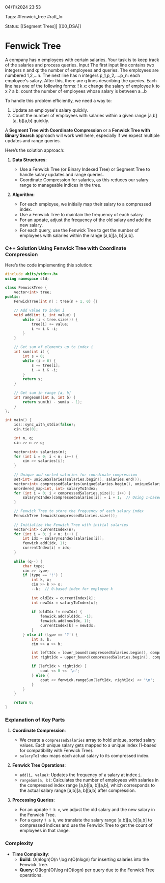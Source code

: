 04/11/2024 23:53

Tags: #fenwick_tree #ratt_lo 

Status: [[Segment Trees]] [[00_DSA]]

# Fenwick Tree

A company has n employees with certain salaries. Your task is to keep track of the salaries and process queries. 
Input The first input line contains two integers n and q: the number of employees and queries. 
The employees are numbered 1,2,...n. 
The next line has n integers p_1,p_2,....p_n: each employee's salary. 
After this, there are q lines describing the queries. Each line has one of the following forms: 
! k x: change the salary of employee k to x 
? a b: count the number of employees whose salary is between a...b




To handle this problem efficiently, we need a way to:

1. Update an employee's salary quickly.
2. Count the number of employees with salaries within a given range [a,b][a, b][a,b] quickly.

A **Segment Tree with Coordinate Compression** or a **Fenwick Tree with Binary Search** approach will work well here, especially if we expect multiple updates and range queries.

Here’s the solution approach:

1. **Data Structures**:
    
    - Use a Fenwick Tree (or Binary Indexed Tree) or Segment Tree to handle salary updates and range queries.
    - Coordinate Compression for salaries, as this reduces our salary range to manageable indices in the tree.
2. **Algorithm**:
    
    - For each employee, we initially map their salary to a compressed index.
    - Use a Fenwick Tree to maintain the frequency of each salary.
    - For an update, adjust the frequency of the old salary and add the new salary.
    - For each query, use the Fenwick Tree to get the number of employees with salaries within the range [a,b][a, b][a,b].

### C++ Solution Using Fenwick Tree with Coordinate Compression

Here’s the code implementing this solution:

```cpp
#include <bits/stdc++.h>
using namespace std;

class FenwickTree {
    vector<int> tree;
public:
    FenwickTree(int n) : tree(n + 1, 0) {}
    
    // Add value to index i
    void add(int i, int value) {
        while (i < tree.size()) {
            tree[i] += value;
            i += i & -i;
        }
    }
    
    // Get sum of elements up to index i
    int sum(int i) {
        int s = 0;
        while (i > 0) {
            s += tree[i];
            i -= i & -i;
        }
        return s;
    }
    
    // Get sum in range [a, b]
    int rangeSum(int a, int b) {
        return sum(b) - sum(a - 1);
    }
};

int main() {
    ios::sync_with_stdio(false);
    cin.tie(0);

    int n, q;
    cin >> n >> q;
    
    vector<int> salaries(n);
    for (int i = 0; i < n; i++) {
        cin >> salaries[i];
    }
    
    // Unique and sorted salaries for coordinate compression
    set<int> uniqueSalaries(salaries.begin(), salaries.end());
    vector<int> compressedSalaries(uniqueSalaries.begin(), uniqueSalaries.end());
    unordered_map<int, int> salaryToIndex;
    for (int i = 0; i < compressedSalaries.size(); i++) {
        salaryToIndex[compressedSalaries[i]] = i + 1;  // Using 1-based index for Fenwick Tree
    }

    // Fenwick Tree to store the frequency of each salary index
    FenwickTree fenwick(compressedSalaries.size());
    
    // Initialize the Fenwick Tree with initial salaries
    vector<int> currentIndex(n);
    for (int i = 0; i < n; i++) {
        int idx = salaryToIndex[salaries[i]];
        fenwick.add(idx, 1);
        currentIndex[i] = idx;
    }
    
    while (q--) {
        char type;
        cin >> type;
        if (type == '!') {
            int k, x;
            cin >> k >> x;
            --k;  // 0-based index for employee k
            
            int oldIdx = currentIndex[k];
            int newIdx = salaryToIndex[x];
            
            if (oldIdx != newIdx) {
                fenwick.add(oldIdx, -1);
                fenwick.add(newIdx, 1);
                currentIndex[k] = newIdx;
            }
        } else if (type == '?') {
            int a, b;
            cin >> a >> b;

            int leftIdx = lower_bound(compressedSalaries.begin(), compressedSalaries.end(), a) - compressedSalaries.begin() + 1;
            int rightIdx = upper_bound(compressedSalaries.begin(), compressedSalaries.end(), b) - compressedSalaries.begin();

            if (leftIdx > rightIdx) {
                cout << 0 << '\n';
            } else {
                cout << fenwick.rangeSum(leftIdx, rightIdx) << '\n';
            }
        }
    }

    return 0;
}

```

### Explanation of Key Parts

1. **Coordinate Compression**:
    
    - We create a `compressedSalaries` array to hold unique, sorted salary values. Each unique salary gets mapped to a unique index (1-based for compatibility with Fenwick Tree).
    - `salaryToIndex` maps each actual salary to its compressed index.
2. **Fenwick Tree Operations**:
    
    - `add(i, value)`: Updates the frequency of a salary at index `i`.
    - `rangeSum(a, b)`: Calculates the number of employees with salaries in the compressed index range [a,b][a, b][a,b], which corresponds to the actual salary range [a,b][a, b][a,b] after compression.
3. **Processing Queries**:
    
    - For an update `! k x`, we adjust the old salary and the new salary in the Fenwick Tree.
    - For a query `? a b`, we translate the salary range [a,b][a, b][a,b] to compressed indices and use the Fenwick Tree to get the count of employees in that range.

### Complexity

- **Time Complexity**:
    - **Build**: O(nlog⁡n)O(n \log n)O(nlogn) for inserting salaries into the Fenwick Tree.
    - **Query**: O(log⁡n)O(\log n)O(logn) per query due to the Fenwick Tree operations.